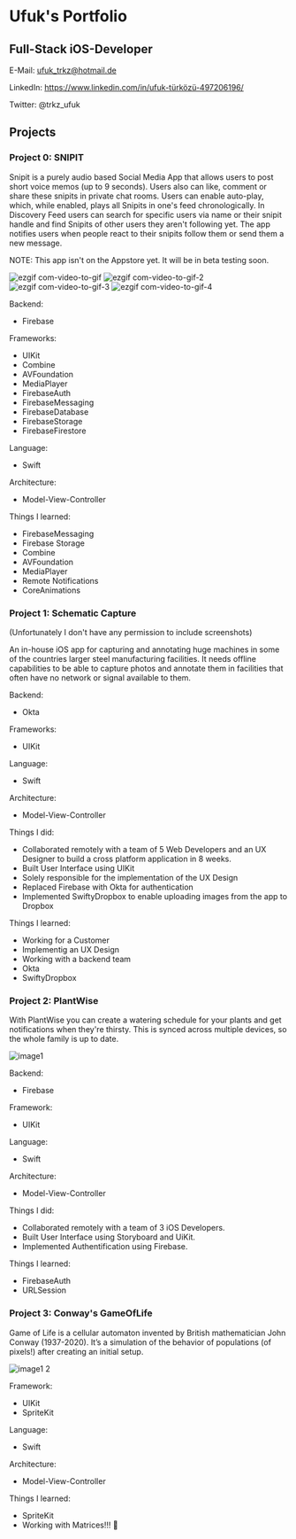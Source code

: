 # Ufuk's Portfolio

## Full-Stack iOS-Developer

E-Mail: ufuk_trkz@hotmail.de    

LinkedIn: https://www.linkedin.com/in/ufuk-türközü-497206196/   

Twitter: @trkz_ufuk

## Projects

### Project 0: SNIPIT

Snipit is a purely audio based Social Media App that allows users to post short voice memos (up to 9 seconds). Users also can like, comment or share these snipits in private chat rooms. Users can enable auto-play, which, while enabled, plays all Snipits in one's feed chronologically. In Discovery Feed users can search for specific users via name or their snipit handle and find Snipits of other users they aren't following yet.
The app notifies users when people react to their snipits follow them or send them a new message.

NOTE: This app isn't on the Appstore yet. It will be in beta testing soon.

![ezgif com-video-to-gif](https://user-images.githubusercontent.com/57141872/125324911-a6c0d700-e340-11eb-9f2f-2a8267b92f8c.gif)
![ezgif com-video-to-gif-2](https://user-images.githubusercontent.com/57141872/125324925-a9bbc780-e340-11eb-9a01-3c0bf94b5a79.gif)
![ezgif com-video-to-gif-3](https://user-images.githubusercontent.com/57141872/125324605-5cd7f100-e340-11eb-870e-168bf1bb1bc9.gif)
![ezgif com-video-to-gif-4](https://user-images.githubusercontent.com/57141872/125324628-606b7800-e340-11eb-8258-85c1249903da.gif)


Backend:

- Firebase

Frameworks:

- UIKit
- Combine
- AVFoundation
- MediaPlayer
- FirebaseAuth
- FirebaseMessaging
- FirebaseDatabase
- FirebaseStorage
- FirebaseFirestore

Language:

- Swift

Architecture:

- Model-View-Controller

Things I learned:

- FirebaseMessaging
- Firebase Storage
- Combine
- AVFoundation
- MediaPlayer
- Remote Notifications
- CoreAnimations

### Project 1: Schematic Capture 
(Unfortunately I don't have any permission to include screenshots) 

An in-house iOS app for capturing and annotating huge machines in some of the countries larger steel manufacturing facilities. It needs offline capabilities to be able to capture photos and annotate them in facilities that often have no network or signal available to them.

Backend:

- Okta

Frameworks:

- UIKit

Language:

- Swift

Architecture:

- Model-View-Controller

Things I did:

- Collaborated remotely with a team of 5 Web Developers and an UX Designer to build a cross platform application in 8 weeks.
- Built User Interface using UIKit
- Solely responsible for the implementation of the UX Design
- Replaced Firebase with Okta for authentication
- Implemented SwiftyDropbox to enable uploading images from the app to Dropbox

Things I learned:

- Working for a Customer
- Implementig an UX Design
- Working with a backend team
- Okta
- SwiftyDropbox

### Project 2: PlantWise

With PlantWise you can create a watering schedule for your plants and get notifications when they're thirsty. This is synced across multiple devices, so the whole family is up to date.

![image1](https://user-images.githubusercontent.com/57141872/125328259-66fbee80-e344-11eb-938a-c18f9bccb23e.jpeg)


Backend:

- Firebase

Framework:

- UIKit

Language:

- Swift

Architecture:

- Model-View-Controller

Things I did:

- Collaborated remotely with a team of 3 iOS Developers.
- Built User Interface using Storyboard and UiKit.
- Implemented Authentification using Firebase.

Things I learned:
- FirebaseAuth
- URLSession

### Project 3: Conway's GameOfLife

Game of Life is a cellular automaton invented by British mathematician John Conway (1937-2020). It’s a simulation of the behavior of populations (of pixels!) after creating an initial setup.

![image1 2](https://user-images.githubusercontent.com/57141872/126638418-a499240e-2779-4ec5-8de4-d8b6e154d352.jpeg)


Framework:

- UIKit
- SpriteKit

Language:

- Swift

Architecture:

- Model-View-Controller

Things I learned:

- SpriteKit
- Working with Matrices!!! 🤯


